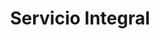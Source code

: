 ---
title: "Servicio Integral"
url: /ciudad-autonoma-de-buenos-aires/servicio-integral/
shop: general
---